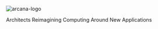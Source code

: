 ![arcana-logo](https://ghose.cs.illinois.edu/images/arcana-logo.png)

Architects Reimagining Computing Around New Applications
